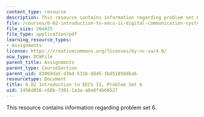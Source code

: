 ```yaml
---
content_type: resource
description: This resource contains information regarding problem set 6.
file: /courses/6-02-introduction-to-eecs-ii-digital-communication-systems-fall-2012/1456d856c68b73011a3aa6e8f4b66527_MIT6_02F12_ps6.pdf
file_size: 264425
file_type: application/pdf
learning_resource_types:
- Assignments
license: https://creativecommons.org/licenses/by-nc-sa/4.0/
ocw_type: OCWFile
parent_title: Assignments
parent_type: CourseSection
parent_uid: 83069da5-d3b4-531b-dd45-1bd51850dba6
resourcetype: Document
title: 6.02 Introduction to EECS II, Problem Set 6
uid: 1456d856-c68b-7301-1a3a-a6e8f4b66527
---
```

This resource contains information regarding problem set 6.